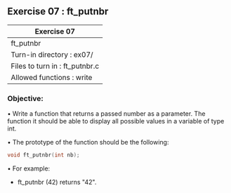 ## Exercise 07 : ft_putnbr

|               Exercise 07             |
|---------------------------------------|
|             ft_putnbr                 |
| Turn-in directory : ex07/             |
| Files to turn in : ft_putnbr.c        |
| Allowed functions : write              |

 ### Objective: 

• Write a function that returns a passed number as a parameter. The function
it should be able to display all possible values ​​in a variable of type int.

• The prototype of the function should be the following:
```C
void ft_putnbr(int nb);
```
• For example:
* ft_putnbr (42) returns "42".
